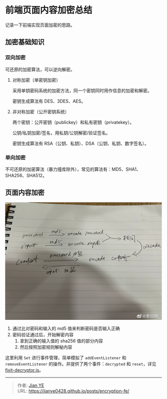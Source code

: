 # 前端页面内容加密总结


记录一下前端实现页面加密的思路。

<!--more-->

## 加密基础知识

### 双向加密

可还原的加密算法，可以逆向解密。

1. 对称加密（单密钥加密）

   采用单钥密码系统的加密方法，同一个密钥同时用作信息的加密和解密。

   密钥生成算法有 DES、3DES、AES。

2. 非对称加密（公开密钥系统）

   两个密钥：公开密钥（publickey）和私有密钥（privatekey）。

   公钥/私钥加密/签名，用私钥/公钥解密/验证签名。

   密钥生成算法有 RSA（公钥、私钥）、DSA（公钥、私钥、数字签名）。

### 单向加密

不可还原的加密算法（暴力撞库除外），常见的算法有：MD5、SHA1、SHA256、SHA512。

## 页面内容加密

![内容加密算法](images/algorithm.jpg '内容加密算法')

1. 通过比对密码和输入的 md5 值来判断密码是否输入正确
2. 密码验证通过后，开始解密内容
   1. 拿到正确的输入值的 sha256 值的部分内容
   2. 然后按照加密规则解秘内容

这里利用 `Set` 进行事件管理，简单模拟了 `addEventListener` 和 `removeEventListener` 的操作。并提供了两个事件：`decrypted` 和 `reset`，详见 [fixit-decryptor.js](https://github.com/hugo-fixit/FixIt/blob/master/assets/js/fixit-decryptor.js)。


---

> 作者: [Jian YE](https://github.com/jianye0428)  
> URL: https://jianye0428.github.io/posts/encryption-fe/  

